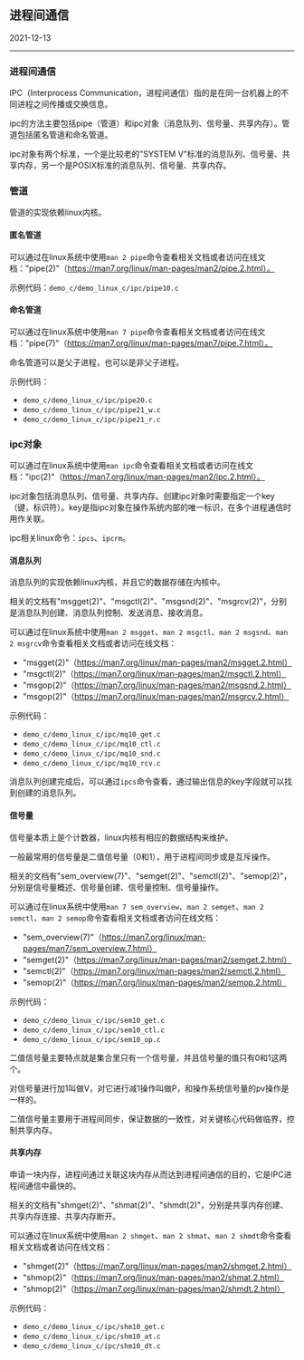 ## 进程间通信

2021-12-13

---

### 进程间通信

IPC（Interprocess Communication，进程间通信）指的是在同一台机器上的不同进程之间传播或交换信息。

ipc的方法主要包括pipe（管道）和ipc对象（消息队列、信号量、共享内存）。管道包括匿名管道和命名管道。

ipc对象有两个标准，一个是比较老的"SYSTEM V"标准的消息队列、信号量、共享内存，另一个是POSIX标准的消息队列、信号量、共享内存。

### 管道

管道的实现依赖linux内核。

#### 匿名管道

可以通过在linux系统中使用`man 2 pipe`命令查看相关文档或者访问在线文档："pipe(2)"（https://man7.org/linux/man-pages/man2/pipe.2.html）。

示例代码：`demo_c/demo_linux_c/ipc/pipe10.c`

#### 命名管道

可以通过在linux系统中使用`man 7 pipe`命令查看相关文档或者访问在线文档："pipe(7)"（https://man7.org/linux/man-pages/man7/pipe.7.html）。

命名管道可以是父子进程，也可以是非父子进程。

示例代码：

- `demo_c/demo_linux_c/ipc/pipe20.c`
- `demo_c/demo_linux_c/ipc/pipe21_w.c`
- `demo_c/demo_linux_c/ipc/pipe21_r.c`

### ipc对象

可以通过在linux系统中使用`man ipc`命令查看相关文档或者访问在线文档："ipc(2)"（https://man7.org/linux/man-pages/man2/ipc.2.html）。

ipc对象包括消息队列、信号量、共享内存。创建ipc对象时需要指定一个key（键，标识符）。key是指ipc对象在操作系统内部的唯一标识，在多个进程通信时用作关联。

ipc相关linux命令：`ipcs`、`ipcrm`。

#### 消息队列

消息队列的实现依赖linux内核，并且它的数据存储在内核中。

相关的文档有"msgget(2)"、"msgctl(2)"、"msgsnd(2)"、"msgrcv(2)"，分别是消息队列创建、消息队列控制、发送消息、接收消息。

可以通过在linux系统中使用`man 2 msgget`、`man 2 msgctl`、`man 2 msgsnd`、`man 2 msgrcv`命令查看相关文档或者访问在线文档：

- "msgget(2)"（https://man7.org/linux/man-pages/man2/msgget.2.html）
- "msgctl(2)"（https://man7.org/linux/man-pages/man2/msgctl.2.html）
- "msgop(2)"（https://man7.org/linux/man-pages/man2/msgsnd.2.html）
- "msgop(2)"（https://man7.org/linux/man-pages/man2/msgrcv.2.html）

示例代码：

- `demo_c/demo_linux_c/ipc/mq10_get.c`
- `demo_c/demo_linux_c/ipc/mq10_ctl.c`
- `demo_c/demo_linux_c/ipc/mq10_snd.c`
- `demo_c/demo_linux_c/ipc/mq10_rcv.c`

消息队列创建完成后，可以通过`ipcs`命令查看，通过输出信息的key字段就可以找到创建的消息队列。

#### 信号量

信号量本质上是个计数器，linux内核有相应的数据结构来维护。

一般最常用的信号量是二值信号量（0和1），用于进程间同步或是互斥操作。

相关的文档有"sem_overview(7)"、"semget(2)"、"semctl(2)"、"semop(2)"，分别是信号量概述、信号量创建、信号量控制、信号量操作。

可以通过在linux系统中使用`man 7 sem_overview`、`man 2 semget`、`man 2 semctl`、`man 2 semop`命令查看相关文档或者访问在线文档：

- "sem_overview(7)"（https://man7.org/linux/man-pages/man7/sem_overview.7.html）
- "semget(2)"（https://man7.org/linux/man-pages/man2/semget.2.html）
- "semctl(2)"（https://man7.org/linux/man-pages/man2/semctl.2.html）
- "semop(2)"（https://man7.org/linux/man-pages/man2/semop.2.html）

示例代码：

- `demo_c/demo_linux_c/ipc/sem10_get.c`
- `demo_c/demo_linux_c/ipc/sem10_ctl.c`
- `demo_c/demo_linux_c/ipc/sem10_op.c`

二值信号量主要特点就是集合里只有一个信号量，并且信号量的值只有0和1这两个。

对信号量进行加1叫做V，对它进行减1操作叫做P，和操作系统信号量的pv操作是一样的。

二值信号量主要用于进程间同步，保证数据的一致性，对关键核心代码做临界，控制共享内存。

#### 共享内存

申请一块内存，进程间通过关联这块内存从而达到进程间通信的目的，它是IPC进程间通信中最快的。

相关的文档有"shmget(2)"、"shmat(2)"、"shmdt(2)"，分别是共享内存创建、共享内存连接、共享内存断开。

可以通过在linux系统中使用`man 2 shmget`、`man 2 shmat`、`man 2 shmdt`命令查看相关文档或者访问在线文档：

- "shmget(2)"（https://man7.org/linux/man-pages/man2/shmget.2.html）
- "shmop(2)"（https://man7.org/linux/man-pages/man2/shmat.2.html）
- "shmop(2)"（https://man7.org/linux/man-pages/man2/shmdt.2.html）

示例代码：

- `demo_c/demo_linux_c/ipc/shm10_get.c`
- `demo_c/demo_linux_c/ipc/shm10_at.c`
- `demo_c/demo_linux_c/ipc/shm10_dt.c`
